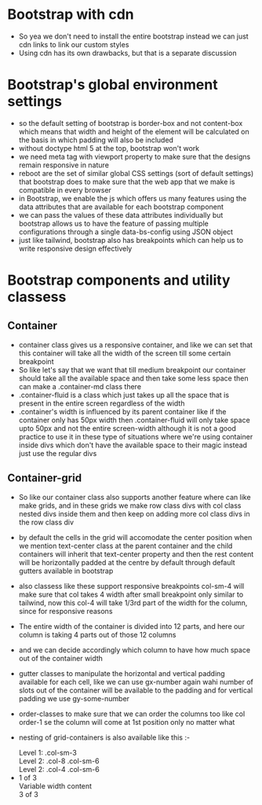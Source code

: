 # Bootstrap with cdn

- So yea we don't need to install the entire bootstrap instead we can just cdn links to link our custom styles
- Using cdn has its own drawbacks, but that is a separate discussion

# Bootstrap's global environment settings

- so the default setting of bootstrap is border-box and not content-box which means that width and height of the element will be calculated on the basis in which padding will also be included
- without doctype html 5 at the top, bootstrap won't work
- we need meta tag with viewport property to make sure that the designs remain responsive in nature
- reboot are the set of similar global CSS settings (sort of default settings) that bootstrap does to make sure that the web app that we make is compatible in every browser
- in Bootstrap, we enable the js which offers us many features using the data attributes that are available for each bootstrap component
- we can pass the values of these data attributes individually but bootstrap allows us to have the feature of passing multiple configurations through a single data-bs-config using JSON object
- just like tailwind, bootstrap also has breakpoints which can help us to write responsive design effectively

# Bootstrap components and utility classess

## Container

- container class gives us a responsive container, and like we can set that this container will take all the width of the screen till some certain breakpoint
- So like let's say that we want that till medium breakpoint our container should take all the available space and then take some less space then can make a .container-md class there
- .container-fluid is a class which just takes up all the space that is present in the entire screen regardless of the width
- .container's width is influenced by its parent container like if the container only has 50px width then .container-fluid will only take space upto 50px and not the entire screen-width although it is not a good practice to use it in these type of situations where we're using container inside divs which don't have the available space to their magic instead just use the regular divs

## Container-grid

- So like our container class also supports another feature where can like make grids, and in these grids we make row class divs with col class nested divs inside them and then keep on adding more col class divs in the row class div
- by default the cells in the grid will accomodate the center position when we mention text-center class at the parent container and the child containers will inherit that text-center property and then the rest content will be horizontally padded at the centre by default through default gutters available in bootstrap
- also classess like these support responsive breakpoints col-sm-4 will make sure that col takes 4 width after small breakpoint only similar to tailwind, now this col-4 will take 1/3rd part of the width for the column, since for responsive reasons
- The entire width of the container is divided into 12 parts, and here our column is taking 4 parts out of those 12 columns
- and we can decide accordingly which column to have how much space out of the container width
- gutter classes to manipulate the horizontal and vertical padding available for each cell, like we can use gx-number again wahi number of slots out of the container will be available to the padding and for vertical padding we use gy-some-number
- order-classes to make sure that we can order the columns too like col order-1 se the column will come at 1st position only no matter what
- nesting of grid-containers is also available like this :-
  <div class="container text-center">
  <div class="row">
  <div class="col-sm-3">
  Level 1: .col-sm-3
  </div>
  <div class="col-sm-9">
  <div class="row">
  <div class="col-8 col-sm-6">
  Level 2: .col-8 .col-sm-6
  </div>
  <div class="col-4 col-sm-6">
  Level 2: .col-4 .col-sm-6
  </div>
  </div>
  </div>
  </div>
  </div>

- 
    <div class="col col-lg-2">
      1 of 3
    </div>
    <div class="col-md-auto">
      Variable width content
    </div>
    <div class="col col-lg-2">
      3 of 3
    </div>
